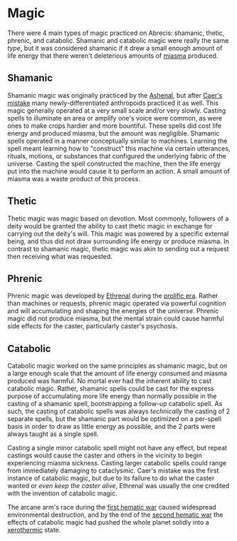 # Magic

There were 4 main types of magic practiced on Abrecis: shamanic, thetic, phrenic, and catabolic. Shamanic and catabolic magic were really the same *type*, but it was considered shamanic if it drew a small enough amount of life energy that there weren't deleterious amounts of [miasma](miasma.md) produced.

## Shamanic

Shamanic magic was originally practiced by the [Ashenal](anthropoids/ashenal.md), but after [Caer's mistake](cataclysms/caers-mistake.md) many newly-differentiated anthropoids practiced it as well. This magic generally operated at a very small scale and/or very slowly. Casting spells to illuminate an area or amplify one's voice were common, as were ones to make crops hardier and more bountiful. These spells did cost life energy and produced miasma, but the amount was negligible. Shamanic spells operated in a manner conceptually similar to machines. Learning the spell meant learning how to "construct" this machine via certain utterances, rituals, motions, or substances that configured the underlying fabric of the universe. Casting the spell constructed the machine, then the life energy put into the machine would cause it to perform an action. A small amount of miasma was a waste product of this process.

## Thetic

Thetic magic was magic based on devotion. Most commonly, followers of a deity would be granted the ability to cast thetic magic in exchange for carrying out the deity's will. This magic was powered by a specific external being, and thus did not draw surrounding life energy or produce miasma. In contrast to shamanic magic, thetic magic was akin to sending out a request then receiving what was requested.

## Phrenic

Phrenic magic was developed by [Ethrenal](figures/ethrenal.md) during the [prolific era](eras/prolific.md). Rather than machines or requests, phrenic magic operated via powerful cognition and will accumulating and shaping the energies of the universe. Phrenic magic did not produce miasma, but the mental strain could cause harmful side effects for the caster, particularly caster's psychosis.

## Catabolic

Catabolic magic worked on the same principles as shamanic magic, but on a large enough scale that the amount of life energy consumed and miasma produced was harmful. No mortal ever had the inherent ability to cast catabolic magic. Rather, shamanic spells could be cast for the express purpose of accumulating more life energy than normally possible in the casting of a shamanic spell, bootstrapping a follow-up catabolic spell. As such, the casting of catabolic spells was always *technically* the casting of 2 separate spells, but the shamanic part would be optimized on a per-spell basis in order to draw as little energy as possible, and the 2 parts were always taught as a single spell.

Casting a single minor catabolic spell might not have any effect, but repeat castings would cause the caster and others in the vicinity to begin experiencing miasma sickness. Casting larger catabolic spells could range from immediately damaging to cataclysmic. Caer's mistake was the first instance of catabolic magic, but due to its failure to do what the caster wanted or *even keep the caster alive*, Ethrenal was usually the one credited with the invention of catabolic magic.

The arcane arm's race during the [first hematic war](wars/first-hematic.md) caused widespread environmental destruction, and by the end of the [second hematic war](wars/second-hematic.md) the effects of catabolic magic had pushed the whole planet solidly into a [xerothermic](eras/xerothermic.md) state.